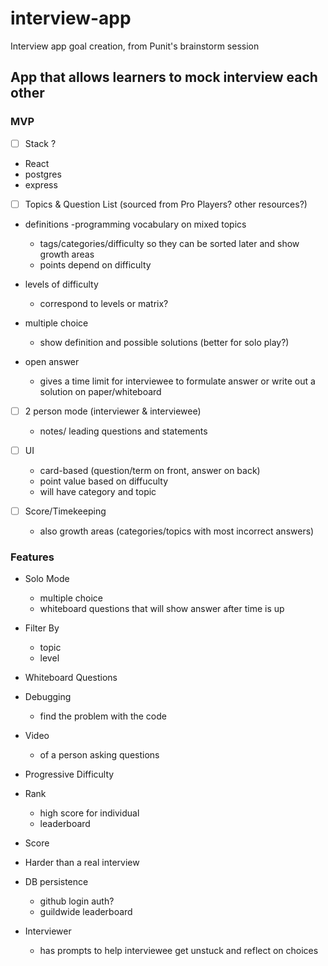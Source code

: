 # interview-app
Interview app goal creation, from Punit's brainstorm session
## App that allows learners to mock interview each other

### MVP
- [ ] Stack ?
 - React
 - postgres
 - express
 
- [ ] Topics & Question List (sourced from Pro Players? other resources?)
 
 - definitions
   -programming vocabulary on mixed topics
     - tags/categories/difficulty so they can be sorted later and show growth areas
     - points depend on difficulty
   
 - levels of difficulty
   - correspond to levels or matrix?
    
 - multiple choice
   - show definition and possible solutions (better for solo play?) 
    
 - open answer
    - gives a time limit for interviewee to formulate answer
      or write out a solution on paper/whiteboard
     
- [ ] 2 person mode (interviewer & interviewee)
   - notes/ leading questions and statements
 
- [ ] UI
  - card-based (question/term on front, answer on back)
   - point value based on diffuculty
   - will have category and topic 
 
- [ ] Score/Timekeeping
  - also growth areas (categories/topics with most incorrect answers)
 
 ### Features
 - Solo Mode
    - multiple choice
    - whiteboard questions that will show answer after time is up
    
 - Filter By
    - topic
    - level
    
 - Whiteboard Questions
  
 - Debugging
   - find the problem with the code
  
 - Video
   - of a person asking questions
  
 - Progressive Difficulty
  
 - Rank
   - high score for individual
   - leaderboard
   
 - Score
  
 - Harder than a real interview
  
 - DB persistence
   - github login auth? 
   - guildwide leaderboard
   
 - Interviewer 
    - has prompts to help interviewee get unstuck and reflect on choices
  
 
